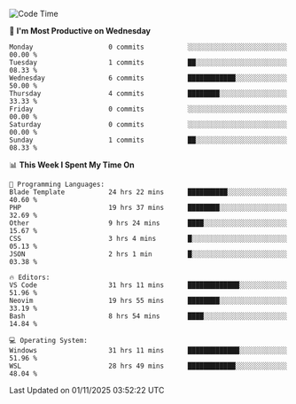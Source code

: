 <!--START_SECTION:waka-->
![Code Time](http://img.shields.io/badge/Code%20Time-6%2C251%20hrs%2042%20mins-blue)

📅 **I'm Most Productive on Wednesday** 

```text
Monday                   0 commits           ░░░░░░░░░░░░░░░░░░░░░░░░░   00.00 % 
Tuesday                  1 commits           ██░░░░░░░░░░░░░░░░░░░░░░░   08.33 % 
Wednesday                6 commits           ████████████░░░░░░░░░░░░░   50.00 % 
Thursday                 4 commits           ████████░░░░░░░░░░░░░░░░░   33.33 % 
Friday                   0 commits           ░░░░░░░░░░░░░░░░░░░░░░░░░   00.00 % 
Saturday                 0 commits           ░░░░░░░░░░░░░░░░░░░░░░░░░   00.00 % 
Sunday                   1 commits           ██░░░░░░░░░░░░░░░░░░░░░░░   08.33 % 
```


📊 **This Week I Spent My Time On** 

```text
💬 Programming Languages: 
Blade Template           24 hrs 22 mins      ██████████░░░░░░░░░░░░░░░   40.60 % 
PHP                      19 hrs 37 mins      ████████░░░░░░░░░░░░░░░░░   32.69 % 
Other                    9 hrs 24 mins       ████░░░░░░░░░░░░░░░░░░░░░   15.67 % 
CSS                      3 hrs 4 mins        █░░░░░░░░░░░░░░░░░░░░░░░░   05.13 % 
JSON                     2 hrs 1 min         █░░░░░░░░░░░░░░░░░░░░░░░░   03.38 % 

🔥 Editors: 
VS Code                  31 hrs 11 mins      █████████████░░░░░░░░░░░░   51.96 % 
Neovim                   19 hrs 55 mins      ████████░░░░░░░░░░░░░░░░░   33.19 % 
Bash                     8 hrs 54 mins       ████░░░░░░░░░░░░░░░░░░░░░   14.84 % 

💻 Operating System: 
Windows                  31 hrs 11 mins      █████████████░░░░░░░░░░░░   51.96 % 
WSL                      28 hrs 49 mins      ████████████░░░░░░░░░░░░░   48.04 % 
```


 Last Updated on 01/11/2025 03:52:22 UTC
<!--END_SECTION:waka-->
